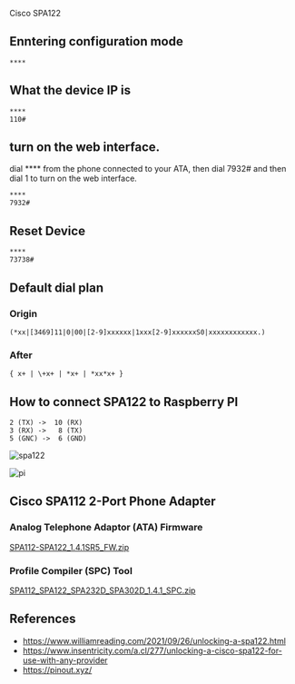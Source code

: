 Cisco SPA122

## Enntering configuration mode
```
****
```

## What the device IP is
```
****
110#
```

## turn on the web interface.
dial **** from the phone connected to your ATA,
then dial 7932#
and then dial 1 to turn on the web interface.
```
****
7932#
```


## Reset Device
```
****
73738#
```


## Default dial plan
### Origin
```
(*xx|[3469]11|0|00|[2-9]xxxxxx|1xxx[2-9]xxxxxxS0|xxxxxxxxxxxx.)
```
### After
```
{ x+ | \+x+ | *x+ | *xx*x+ }
```

## How to connect SPA122 to Raspberry PI

```
2 (TX) ->  10 (RX)
3 (RX) ->   8 (TX)
5 (GNC) ->  6 (GND)
```
![spa122](https://github.com/tangoslee/notes/assets/42908571/13b0c74e-489c-4ea5-a2e8-d05132496902)

![pi](https://github.com/tangoslee/notes/assets/42908571/f975d3c6-b7e0-4951-b9b1-07addc479002)


## Cisco SPA112 2-Port Phone Adapter
### Analog Telephone Adaptor (ATA) Firmware

[SPA112-SPA122_1.4.1SR5_FW.zip](https://github.com/tangoslee/notes/files/14553149/SPA112-SPA122_1.4.1SR5_FW.zip)

### Profile Compiler (SPC) Tool
[SPA112_SPA122_SPA232D_SPA302D_1.4.1_SPC.zip](https://github.com/tangoslee/notes/files/14553151/SPA112_SPA122_SPA232D_SPA302D_1.4.1_SPC.zip)


## References

- https://www.williamreading.com/2021/09/26/unlocking-a-spa122.html
- https://www.insentricity.com/a.cl/277/unlocking-a-cisco-spa122-for-use-with-any-provider
- https://pinout.xyz/
